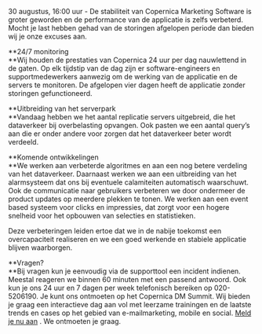 30 augustus, 16:00 uur - De stabiliteit van Copernica Marketing Software
is groter geworden en de performance van de applicatie is zelfs
verbeterd. Mocht je last hebben gehad van de storingen afgelopen periode
dan bieden wij je onze excuses aan.

\*\*24/7 monitoring\
 \*\*Wij houden de prestaties van Copernica 24 uur per dag nauwlettend
in de gaten. Op elk tijdstip van de dag zijn er software-engineers en
supportmedewerkers aanwezig om de werking van de applicatie en de
servers te monitoren. De afgelopen vier dagen heeft de applicatie zonder
storingen gefunctioneerd.

\*\*Uitbreiding van het serverpark\
 \*\*Vandaag hebben we het aantal replicatie servers uitgebreid, die het
dataverkeer bij overbelasting opvangen. Ook pasten we een aantal query’s
aan die er onder andere voor zorgen dat het dataverkeer beter wordt
verdeeld.

\*\*Komende ontwikkelingen\
 \*\*We werken aan verbeterde algoritmes en aan een nog betere verdeling
van het dataverkeer. Daarnaast werken we aan een uitbreiding van het
alarmsysteem dat ons bij eventuele calamiteiten automatisch waarschuwt.
Ook de communicatie naar gebruikers verbeteren we door ondermeer de
product updates op meerdere plekken te tonen. We werken aan een event
based systeem voor clicks en impressies, dat zorgt voor een hogere
snelheid voor het opbouwen van selecties en statistieken.

Deze verbeteringen leiden ertoe dat we in de nabije toekomst een
overcapaciteit realiseren en we een goed werkende en stabiele applicatie
blijven waarborgen.

\*\*Vragen?\
 \*\*Bij vragen kun je eenvoudig via de supporttool een incident
indienen. Meestal reageren we binnen 60 minuten met een passend
antwoord. Ook kun je ons 24 uur en 7 dagen per week telefonisch bereiken
op 020-5206190. Je kunt ons ontmoeten op het Copernica DM Summit. Wij
bieden je graag een interactieve dag aan vol met leerzame trainingen en
de laatste trends en cases op het gebied van e-mailmarketing, mobile en
social. [Meld je nu
aan](http://www.copernica.com/nl/ondersteuning/copernica-dm-summit/meld-je-nu-aan-voor-het-copernica-dm-summit)
. We ontmoeten je graag. 
